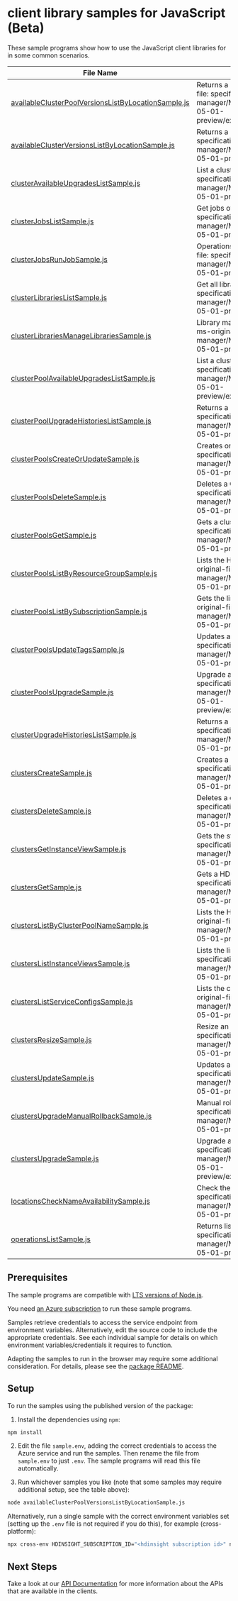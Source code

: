 # client library samples for JavaScript (Beta)

These sample programs show how to use the JavaScript client libraries for in some common scenarios.

| **File Name**                                                                                           | **Description**                                                                                                                                                                                                                  |
| ------------------------------------------------------------------------------------------------------- | -------------------------------------------------------------------------------------------------------------------------------------------------------------------------------------------------------------------------------- |
| [availableClusterPoolVersionsListByLocationSample.js][availableclusterpoolversionslistbylocationsample] | Returns a list of available cluster pool versions. x-ms-original-file: specification/hdinsight/resource-manager/Microsoft.HDInsight/HDInsightOnAks/preview/2024-05-01-preview/examples/ListAvailableClusterPoolVersions.json     |
| [availableClusterVersionsListByLocationSample.js][availableclusterversionslistbylocationsample]         | Returns a list of available cluster versions. x-ms-original-file: specification/hdinsight/resource-manager/Microsoft.HDInsight/HDInsightOnAks/preview/2024-05-01-preview/examples/ListAvailableClusterVersions.json              |
| [clusterAvailableUpgradesListSample.js][clusteravailableupgradeslistsample]                             | List a cluster available upgrade. x-ms-original-file: specification/hdinsight/resource-manager/Microsoft.HDInsight/HDInsightOnAks/preview/2024-05-01-preview/examples/ListClusterAvailableUpgrades.json                          |
| [clusterJobsListSample.js][clusterjobslistsample]                                                       | Get jobs of HDInsight on AKS cluster. x-ms-original-file: specification/hdinsight/resource-manager/Microsoft.HDInsight/HDInsightOnAks/preview/2024-05-01-preview/examples/ListClusterJobs.json                                   |
| [clusterJobsRunJobSample.js][clusterjobsrunjobsample]                                                   | Operations on jobs of HDInsight on AKS cluster. x-ms-original-file: specification/hdinsight/resource-manager/Microsoft.HDInsight/HDInsightOnAks/preview/2024-05-01-preview/examples/RunClusterJob.json                           |
| [clusterLibrariesListSample.js][clusterlibrarieslistsample]                                             | Get all libraries of HDInsight on AKS cluster. x-ms-original-file: specification/hdinsight/resource-manager/Microsoft.HDInsight/HDInsightOnAks/preview/2024-05-01-preview/examples/ListPredefinedClusterLibraries.json           |
| [clusterLibrariesManageLibrariesSample.js][clusterlibrariesmanagelibrariessample]                       | Library management operations on HDInsight on AKS cluster. x-ms-original-file: specification/hdinsight/resource-manager/Microsoft.HDInsight/HDInsightOnAks/preview/2024-05-01-preview/examples/InstallNewClusterLibraries.json   |
| [clusterPoolAvailableUpgradesListSample.js][clusterpoolavailableupgradeslistsample]                     | List a cluster pool available upgrade. x-ms-original-file: specification/hdinsight/resource-manager/Microsoft.HDInsight/HDInsightOnAks/preview/2024-05-01-preview/examples/ListClusterPoolAvailableUpgrades.json                 |
| [clusterPoolUpgradeHistoriesListSample.js][clusterpoolupgradehistorieslistsample]                       | Returns a list of upgrade history. x-ms-original-file: specification/hdinsight/resource-manager/Microsoft.HDInsight/HDInsightOnAks/preview/2024-05-01-preview/examples/ListClusterPoolUpgradeHistory.json                        |
| [clusterPoolsCreateOrUpdateSample.js][clusterpoolscreateorupdatesample]                                 | Creates or updates a cluster pool. x-ms-original-file: specification/hdinsight/resource-manager/Microsoft.HDInsight/HDInsightOnAks/preview/2024-05-01-preview/examples/CreateClusterPool.json                                    |
| [clusterPoolsDeleteSample.js][clusterpoolsdeletesample]                                                 | Deletes a Cluster Pool. x-ms-original-file: specification/hdinsight/resource-manager/Microsoft.HDInsight/HDInsightOnAks/preview/2024-05-01-preview/examples/DeleteClusterPool.json                                               |
| [clusterPoolsGetSample.js][clusterpoolsgetsample]                                                       | Gets a cluster pool. x-ms-original-file: specification/hdinsight/resource-manager/Microsoft.HDInsight/HDInsightOnAks/preview/2024-05-01-preview/examples/GetClusterPool.json                                                     |
| [clusterPoolsListByResourceGroupSample.js][clusterpoolslistbyresourcegroupsample]                       | Lists the HDInsight cluster pools under a resource group. x-ms-original-file: specification/hdinsight/resource-manager/Microsoft.HDInsight/HDInsightOnAks/preview/2024-05-01-preview/examples/ListClusterPools.json              |
| [clusterPoolsListBySubscriptionSample.js][clusterpoolslistbysubscriptionsample]                         | Gets the list of Cluster Pools within a Subscription. x-ms-original-file: specification/hdinsight/resource-manager/Microsoft.HDInsight/HDInsightOnAks/preview/2024-05-01-preview/examples/ListClusterPoolsSubscription.json      |
| [clusterPoolsUpdateTagsSample.js][clusterpoolsupdatetagssample]                                         | Updates an existing Cluster Pool Tags. x-ms-original-file: specification/hdinsight/resource-manager/Microsoft.HDInsight/HDInsightOnAks/preview/2024-05-01-preview/examples/PatchClusterPool.json                                 |
| [clusterPoolsUpgradeSample.js][clusterpoolsupgradesample]                                               | Upgrade a cluster pool. x-ms-original-file: specification/hdinsight/resource-manager/Microsoft.HDInsight/HDInsightOnAks/preview/2024-05-01-preview/examples/UpgradeAKSPatchVersionForClusterPool.json                            |
| [clusterUpgradeHistoriesListSample.js][clusterupgradehistorieslistsample]                               | Returns a list of upgrade history. x-ms-original-file: specification/hdinsight/resource-manager/Microsoft.HDInsight/HDInsightOnAks/preview/2024-05-01-preview/examples/ListClusterUpgradeHistory.json                            |
| [clustersCreateSample.js][clusterscreatesample]                                                         | Creates a cluster. x-ms-original-file: specification/hdinsight/resource-manager/Microsoft.HDInsight/HDInsightOnAks/preview/2024-05-01-preview/examples/CreateAutoscaleCluster.json                                               |
| [clustersDeleteSample.js][clustersdeletesample]                                                         | Deletes a cluster. x-ms-original-file: specification/hdinsight/resource-manager/Microsoft.HDInsight/HDInsightOnAks/preview/2024-05-01-preview/examples/DeleteCluster.json                                                        |
| [clustersGetInstanceViewSample.js][clustersgetinstanceviewsample]                                       | Gets the status of a cluster instance. x-ms-original-file: specification/hdinsight/resource-manager/Microsoft.HDInsight/HDInsightOnAks/preview/2024-05-01-preview/examples/GetClusterInstanceView.json                           |
| [clustersGetSample.js][clustersgetsample]                                                               | Gets a HDInsight cluster. x-ms-original-file: specification/hdinsight/resource-manager/Microsoft.HDInsight/HDInsightOnAks/preview/2024-05-01-preview/examples/GetCluster.json                                                    |
| [clustersListByClusterPoolNameSample.js][clusterslistbyclusterpoolnamesample]                           | Lists the HDInsight cluster pools under a resource group. x-ms-original-file: specification/hdinsight/resource-manager/Microsoft.HDInsight/HDInsightOnAks/preview/2024-05-01-preview/examples/ListClustersByClusterPoolName.json |
| [clustersListInstanceViewsSample.js][clusterslistinstanceviewssample]                                   | Lists the lists of instance views x-ms-original-file: specification/hdinsight/resource-manager/Microsoft.HDInsight/HDInsightOnAks/preview/2024-05-01-preview/examples/ListClusterInstanceViews.json                              |
| [clustersListServiceConfigsSample.js][clusterslistserviceconfigssample]                                 | Lists the config dump of all services running in cluster. x-ms-original-file: specification/hdinsight/resource-manager/Microsoft.HDInsight/HDInsightOnAks/preview/2024-05-01-preview/examples/ListClusterServiceConfigs.json     |
| [clustersResizeSample.js][clustersresizesample]                                                         | Resize an existing Cluster. x-ms-original-file: specification/hdinsight/resource-manager/Microsoft.HDInsight/HDInsightOnAks/preview/2024-05-01-preview/examples/ResizeCluster.json                                               |
| [clustersUpdateSample.js][clustersupdatesample]                                                         | Updates an existing Cluster. x-ms-original-file: specification/hdinsight/resource-manager/Microsoft.HDInsight/HDInsightOnAks/preview/2024-05-01-preview/examples/PatchCluster.json                                               |
| [clustersUpgradeManualRollbackSample.js][clustersupgrademanualrollbacksample]                           | Manual rollback upgrade for a cluster. x-ms-original-file: specification/hdinsight/resource-manager/Microsoft.HDInsight/HDInsightOnAks/preview/2024-05-01-preview/examples/ClusterUpgradeRollback.json                           |
| [clustersUpgradeSample.js][clustersupgradesample]                                                       | Upgrade a cluster. x-ms-original-file: specification/hdinsight/resource-manager/Microsoft.HDInsight/HDInsightOnAks/preview/2024-05-01-preview/examples/UpgradeAKSPatchVersionForCluster.json                                     |
| [locationsCheckNameAvailabilitySample.js][locationschecknameavailabilitysample]                         | Check the availability of the resource name. x-ms-original-file: specification/hdinsight/resource-manager/Microsoft.HDInsight/HDInsightOnAks/preview/2024-05-01-preview/examples/LocationsNameAvailability.json                  |
| [operationsListSample.js][operationslistsample]                                                         | Returns list of operations. x-ms-original-file: specification/hdinsight/resource-manager/Microsoft.HDInsight/HDInsightOnAks/preview/2024-05-01-preview/examples/GetOperations.json                                               |

## Prerequisites

The sample programs are compatible with [LTS versions of Node.js](https://github.com/nodejs/release#release-schedule).

You need [an Azure subscription][freesub] to run these sample programs.

Samples retrieve credentials to access the service endpoint from environment variables. Alternatively, edit the source code to include the appropriate credentials. See each individual sample for details on which environment variables/credentials it requires to function.

Adapting the samples to run in the browser may require some additional consideration. For details, please see the [package README][package].

## Setup

To run the samples using the published version of the package:

1. Install the dependencies using `npm`:

```bash
npm install
```

2. Edit the file `sample.env`, adding the correct credentials to access the Azure service and run the samples. Then rename the file from `sample.env` to just `.env`. The sample programs will read this file automatically.

3. Run whichever samples you like (note that some samples may require additional setup, see the table above):

```bash
node availableClusterPoolVersionsListByLocationSample.js
```

Alternatively, run a single sample with the correct environment variables set (setting up the `.env` file is not required if you do this), for example (cross-platform):

```bash
npx cross-env HDINSIGHT_SUBSCRIPTION_ID="<hdinsight subscription id>" node availableClusterPoolVersionsListByLocationSample.js
```

## Next Steps

Take a look at our [API Documentation][apiref] for more information about the APIs that are available in the clients.

[availableclusterpoolversionslistbylocationsample]: https://github.com/Azure/azure-sdk-for-js/blob/main/sdk/hdinsight/arm-hdinsightcontainers/samples/v1-beta/javascript/availableClusterPoolVersionsListByLocationSample.js
[availableclusterversionslistbylocationsample]: https://github.com/Azure/azure-sdk-for-js/blob/main/sdk/hdinsight/arm-hdinsightcontainers/samples/v1-beta/javascript/availableClusterVersionsListByLocationSample.js
[clusteravailableupgradeslistsample]: https://github.com/Azure/azure-sdk-for-js/blob/main/sdk/hdinsight/arm-hdinsightcontainers/samples/v1-beta/javascript/clusterAvailableUpgradesListSample.js
[clusterjobslistsample]: https://github.com/Azure/azure-sdk-for-js/blob/main/sdk/hdinsight/arm-hdinsightcontainers/samples/v1-beta/javascript/clusterJobsListSample.js
[clusterjobsrunjobsample]: https://github.com/Azure/azure-sdk-for-js/blob/main/sdk/hdinsight/arm-hdinsightcontainers/samples/v1-beta/javascript/clusterJobsRunJobSample.js
[clusterlibrarieslistsample]: https://github.com/Azure/azure-sdk-for-js/blob/main/sdk/hdinsight/arm-hdinsightcontainers/samples/v1-beta/javascript/clusterLibrariesListSample.js
[clusterlibrariesmanagelibrariessample]: https://github.com/Azure/azure-sdk-for-js/blob/main/sdk/hdinsight/arm-hdinsightcontainers/samples/v1-beta/javascript/clusterLibrariesManageLibrariesSample.js
[clusterpoolavailableupgradeslistsample]: https://github.com/Azure/azure-sdk-for-js/blob/main/sdk/hdinsight/arm-hdinsightcontainers/samples/v1-beta/javascript/clusterPoolAvailableUpgradesListSample.js
[clusterpoolupgradehistorieslistsample]: https://github.com/Azure/azure-sdk-for-js/blob/main/sdk/hdinsight/arm-hdinsightcontainers/samples/v1-beta/javascript/clusterPoolUpgradeHistoriesListSample.js
[clusterpoolscreateorupdatesample]: https://github.com/Azure/azure-sdk-for-js/blob/main/sdk/hdinsight/arm-hdinsightcontainers/samples/v1-beta/javascript/clusterPoolsCreateOrUpdateSample.js
[clusterpoolsdeletesample]: https://github.com/Azure/azure-sdk-for-js/blob/main/sdk/hdinsight/arm-hdinsightcontainers/samples/v1-beta/javascript/clusterPoolsDeleteSample.js
[clusterpoolsgetsample]: https://github.com/Azure/azure-sdk-for-js/blob/main/sdk/hdinsight/arm-hdinsightcontainers/samples/v1-beta/javascript/clusterPoolsGetSample.js
[clusterpoolslistbyresourcegroupsample]: https://github.com/Azure/azure-sdk-for-js/blob/main/sdk/hdinsight/arm-hdinsightcontainers/samples/v1-beta/javascript/clusterPoolsListByResourceGroupSample.js
[clusterpoolslistbysubscriptionsample]: https://github.com/Azure/azure-sdk-for-js/blob/main/sdk/hdinsight/arm-hdinsightcontainers/samples/v1-beta/javascript/clusterPoolsListBySubscriptionSample.js
[clusterpoolsupdatetagssample]: https://github.com/Azure/azure-sdk-for-js/blob/main/sdk/hdinsight/arm-hdinsightcontainers/samples/v1-beta/javascript/clusterPoolsUpdateTagsSample.js
[clusterpoolsupgradesample]: https://github.com/Azure/azure-sdk-for-js/blob/main/sdk/hdinsight/arm-hdinsightcontainers/samples/v1-beta/javascript/clusterPoolsUpgradeSample.js
[clusterupgradehistorieslistsample]: https://github.com/Azure/azure-sdk-for-js/blob/main/sdk/hdinsight/arm-hdinsightcontainers/samples/v1-beta/javascript/clusterUpgradeHistoriesListSample.js
[clusterscreatesample]: https://github.com/Azure/azure-sdk-for-js/blob/main/sdk/hdinsight/arm-hdinsightcontainers/samples/v1-beta/javascript/clustersCreateSample.js
[clustersdeletesample]: https://github.com/Azure/azure-sdk-for-js/blob/main/sdk/hdinsight/arm-hdinsightcontainers/samples/v1-beta/javascript/clustersDeleteSample.js
[clustersgetinstanceviewsample]: https://github.com/Azure/azure-sdk-for-js/blob/main/sdk/hdinsight/arm-hdinsightcontainers/samples/v1-beta/javascript/clustersGetInstanceViewSample.js
[clustersgetsample]: https://github.com/Azure/azure-sdk-for-js/blob/main/sdk/hdinsight/arm-hdinsightcontainers/samples/v1-beta/javascript/clustersGetSample.js
[clusterslistbyclusterpoolnamesample]: https://github.com/Azure/azure-sdk-for-js/blob/main/sdk/hdinsight/arm-hdinsightcontainers/samples/v1-beta/javascript/clustersListByClusterPoolNameSample.js
[clusterslistinstanceviewssample]: https://github.com/Azure/azure-sdk-for-js/blob/main/sdk/hdinsight/arm-hdinsightcontainers/samples/v1-beta/javascript/clustersListInstanceViewsSample.js
[clusterslistserviceconfigssample]: https://github.com/Azure/azure-sdk-for-js/blob/main/sdk/hdinsight/arm-hdinsightcontainers/samples/v1-beta/javascript/clustersListServiceConfigsSample.js
[clustersresizesample]: https://github.com/Azure/azure-sdk-for-js/blob/main/sdk/hdinsight/arm-hdinsightcontainers/samples/v1-beta/javascript/clustersResizeSample.js
[clustersupdatesample]: https://github.com/Azure/azure-sdk-for-js/blob/main/sdk/hdinsight/arm-hdinsightcontainers/samples/v1-beta/javascript/clustersUpdateSample.js
[clustersupgrademanualrollbacksample]: https://github.com/Azure/azure-sdk-for-js/blob/main/sdk/hdinsight/arm-hdinsightcontainers/samples/v1-beta/javascript/clustersUpgradeManualRollbackSample.js
[clustersupgradesample]: https://github.com/Azure/azure-sdk-for-js/blob/main/sdk/hdinsight/arm-hdinsightcontainers/samples/v1-beta/javascript/clustersUpgradeSample.js
[locationschecknameavailabilitysample]: https://github.com/Azure/azure-sdk-for-js/blob/main/sdk/hdinsight/arm-hdinsightcontainers/samples/v1-beta/javascript/locationsCheckNameAvailabilitySample.js
[operationslistsample]: https://github.com/Azure/azure-sdk-for-js/blob/main/sdk/hdinsight/arm-hdinsightcontainers/samples/v1-beta/javascript/operationsListSample.js
[apiref]: https://docs.microsoft.com/javascript/api/@azure/arm-hdinsightcontainers?view=azure-node-preview
[freesub]: https://azure.microsoft.com/free/
[package]: https://github.com/Azure/azure-sdk-for-js/tree/main/sdk/hdinsight/arm-hdinsightcontainers/README.md
